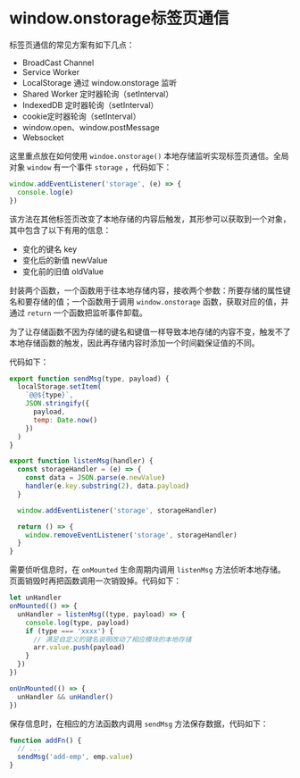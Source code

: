 # window.onstorage标签页通信

标签页通信的常见方案有如下几点：

- BroadCast Channel
- Service Worker
- LocalStorage 通过 window.onstorage 监听
- Shared Worker 定时器轮询（setInterval）
- IndexedDB 定时器轮询（setInterval）
- cookie定时器轮询（setInterval）
- window.open、window.postMessage
- Websocket

这里重点放在如何使用 `windoe.onstorage()` 本地存储监听实现标签页通信。全局对象 `window` 有一个事件 `storage` ，代码如下：

```js
window.addEventListener('storage', (e) => {
  console.log(e)
})
```

该方法在其他标签页改变了本地存储的内容后触发，其形参可以获取到一个对象，其中包含了以下有用的信息：

- 变化的键名 key
- 变化后的新值 newValue
- 变化前的旧值 oldValue

封装两个函数，一个函数用于往本地存储内容，接收两个参数：所要存储的属性键名和要存储的值；一个函数用于调用 `window.onstorage` 函数，获取对应的值，并通过 `return` 一个函数把监听事件卸载。

为了让存储函数不因为存储的键名和键值一样导致本地存储的内容不变，触发不了本地存储函数的触发，因此再存储内容时添加一个时间戳保证值的不同。

代码如下：

```js
export function sendMsg(type, payload) {
  localStorage.setItem(
    `@@${type}`,
    JSON.stringify({
      payload,
      temp: Date.now()
    })
  )
}

export function listenMsg(handler) {
  const storageHandler = (e) => {
    const data = JSON.parse(e.newValue)
    handler(e.key.substring(2), data.payload)
  }

  window.addEventListener('storage', storageHandler)

  return () => {
    window.removeEventListener('storage', storageHandler)
  }
}
```

需要侦听信息时，在 `onMounted` 生命周期内调用 `listenMsg` 方法侦听本地存储。页面销毁时再把函数调用一次销毁掉。代码如下：

```js
let unHandler
onMounted(() => {
  unHandler = listenMsg((type, payload) => {
    console.log(type, payload)
    if (type === 'xxxx') {
      // 满足自定义的键名说明改动了相应模块的本地存储
      arr.value.push(payload)
    }
  })
})

onUnMounted(() => {
  unHandler && unHandler()
})
```

保存信息时，在相应的方法函数内调用 `sendMsg` 方法保存数据，代码如下：

```js
function addFn() {
  // ...
  sendMsg('add-emp', emp.value)
}
```

